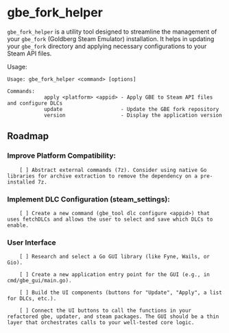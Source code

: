 # gbe_fork_helper

`gbe_fork_helper` is a utility tool designed to streamline the management of your `gbe_fork` (Goldberg Steam Emulator) installation. It helps in updating your `gbe_fork` directory and applying necessary configurations to your Steam API files.

Usage:
```
Usage: gbe_fork_helper <command> [options]

Commands:
            apply <platform> <appid> - Apply GBE to Steam API files and configure DLCs
            update                   - Update the GBE fork repository
            version                  - Display the application version
```

## Roadmap

### Improve Platform Compatibility:

        [ ] Abstract external commands (7z). Consider using native Go libraries for archive extraction to remove the dependency on a pre-installed 7z.

### Implement DLC Configuration (steam_settings):

        [ ] Create a new command (gbe_tool dlc configure <appid>) that uses fetchDLCs and allows the user to select and save which DLCs to enable.

### User Interface

        [ ] Research and select a Go GUI library (like Fyne, Wails, or Gio).

        [ ] Create a new application entry point for the GUI (e.g., in cmd/gbe_gui/main.go).

        [ ] Build the UI components (buttons for "Update", "Apply", a list for DLCs, etc.).

        [ ] Connect the UI buttons to call the functions in your refactored gbe, updater, and steam packages. The GUI should be a thin layer that orchestrates calls to your well-tested core logic.

